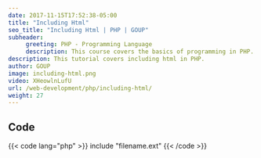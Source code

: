 ```yaml
---
date: 2017-11-15T17:52:38-05:00
title: "Including Html"
seo_title: "Including Html | PHP | GOUP"
subheader:
     greeting: PHP - Programming Language
     description: This course covers the basics of programming in PHP. Work your way through the videos/articles and I'll teach you everything you need to know to start your programming journey!
description: This tutorial covers including html in PHP.
author: GOUP
image: including-html.png
video: XHeowlnLufU
url: /web-development/php/including-html/
weight: 27
---
```


## Code

{{< code lang="php" >}}
include "filename.ext"
{{< /code >}}